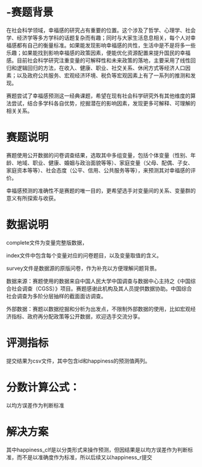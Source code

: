 # -赛题背景
在社会科学领域，幸福感的研究占有重要的位置。这个涉及了哲学、心理学、社会学、经济学等多方学科的话题复杂而有趣；同时与大家生活息息相关，每个人对幸福感都有自己的衡量标准。如果能发现影响幸福感的共性，生活中是不是将多一些乐趣；如果能找到影响幸福感的政策因素，便能优化资源配置来提升国民的幸福感。目前社会科学研究注重变量的可解释性和未来政策的落地，主要采用了线性回归和逻辑回归的方法，在收入、健康、职业、社交关系、休闲方式等经济人口因素；以及政府公共服务、宏观经济环境、税负等宏观因素上有了一系列的推测和发现。

赛题尝试了幸福感预测这一经典课题，希望在现有社会科学研究外有其他维度的算法尝试，结合多学科各自优势，挖掘潜在的影响因素，发现更多可解释、可理解的相关关系。

# 赛题说明
赛题使用公开数据的问卷调查结果，选取其中多组变量，包括个体变量（性别、年龄、地域、职业、健康、婚姻与政治面貌等等）、家庭变量（父母、配偶、子女、家庭资本等等）、社会态度（公平、信用、公共服务等等），来预测其对幸福感的评价。

幸福感预测的准确性不是赛题的唯一目的，更希望选手对变量间的关系、变量群的意义有所探索与收获。

# 数据说明
complete文件为变量完整版数据，

index文件中包含每个变量对应的问卷题目，以及变量取值的含义。

survey文件是数据源的原版问卷，作为补充以方便理解问题背景。

数据来源：赛题使用的数据来自中国人民大学中国调查与数据中心主持之《中国综合社会调查（CGSS）》项目。赛题感谢此机构及其人员提供数据协助。中国综合社会调查为多阶分层抽样的截面面访调查。

外部数据：赛题以数据挖掘和分析为出发点，不限制外部数据的使用，比如宏观经济指标、政府再分配政策等公开数据，欢迎选手交流分享。

# 评测指标
提交结果为csv文件，其中包含id和happiness的预测值两列。
# 分数计算公式：
以均方误差作为判断标准

# 解决方案
其中happiness_clf是以分类形式来操作预测，但因结果是以均方误差作为判断标准，而不是以准确度作为标准，所以后续又以happiness_r提交
